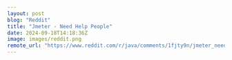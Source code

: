 ```yaml
---
layout: post
blog: "Reddit"
title: "Jmeter - Need Help People"
date: 2024-09-18T14:18:36Z
image: images/reddit.png
remote_url: "https://www.reddit.com/r/java/comments/1fjty9n/jmeter_need_help_people/"
---
```

